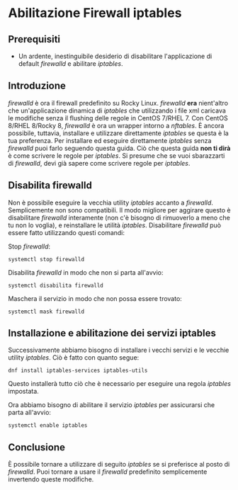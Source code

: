 # Abilitazione Firewall iptables

## Prerequisiti

* Un ardente, inestinguibile desiderio di disabilitare l'applicazione di default _firewalld_ e abilitare _iptables_.

## Introduzione

_firewalld_ è ora il firewall predefinito su Rocky Linux. _firewalld_ **era** nient'altro che un'applicazione dinamica di _iptables_ che utilizzando i file xml caricava le modifiche senza il flushing delle regole in CentOS 7/RHEL 7.  Con CentOS 8/RHEL 8/Rocky 8, _firewalld_ è ora un wrapper intorno a _nftables_. È ancora possibile, tuttavia, installare e utilizzare direttamente _iptables_ se questa è la tua preferenza. Per installare ed eseguire direttamente _iptables_ senza _firewalld_ puoi farlo seguendo questa guida. Ciò che questa guida **non ti dirà** è come scrivere le regole per _iptables_. Si presume che se vuoi sbarazzarti di _firewalld_, devi già sapere come scrivere regole per _iptables_.

## Disabilita firewalld

Non è possibile eseguire la vecchia utility _iptables_ accanto a _firewalld_. Semplicemente non sono compatibili. Il modo migliore per aggirare questo è disabilitare _firewalld_ interamente (non c'è bisogno di rimuoverlo a meno che tu non lo voglia), e reinstallare le utilità _iptables_. Disabilitare _firewalld_ può essere fatto utilizzando questi comandi:

Stop _firewalld_:

`systemctl stop firewalld`

Disabilita _firewalld_ in modo che non si parta all'avvio:

`systemctl disabilita firewalld`

Maschera il servizio in modo che non possa essere trovato:

`systemctl mask firewalld`

## Installazione e abilitazione dei servizi iptables

Successivamente abbiamo bisogno di installare i vecchi servizi e le vecchie utility _iptables_. Ciò è fatto con quanto segue:

`dnf install iptables-services iptables-utils`

Questo installerà tutto ciò che è necessario per eseguire una regola _iptables_ impostata.

Ora abbiamo bisogno di abilitare il servizio _iptables_ per assicurarsi che parta all'avvio:

`systemctl enable iptables`

## Conclusione

È possibile tornare a utilizzare di seguito _iptables_ se si preferisce al posto di _firewalld_. Puoi tornare a usare il _firewalld_ predefinito semplicemente invertendo queste modifiche.
